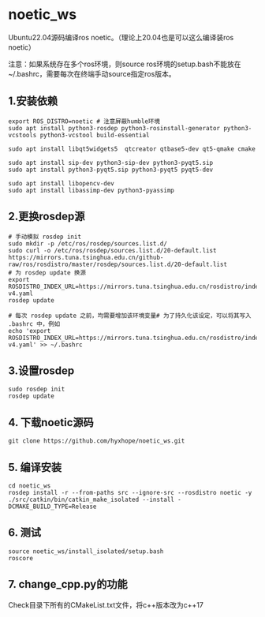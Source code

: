 # noetic_ws

Ubuntu22.04源码编译ros noetic。（理论上20.04也是可以这么编译装ros noetic）

注意：如果系统存在多个ros环境，则source ros环境的setup.bash不能放在~/.bashrc，需要每次在终端手动source指定ros版本。


## 1.安装依赖
```
export ROS_DISTRO=noetic # 注意屏蔽humble环境
sudo apt install python3-rosdep python3-rosinstall-generator python3-vcstools python3-vcstool build-essential

sudo apt install libqt5widgets5  qtcreator qtbase5-dev qt5-qmake cmake

sudo apt install sip-dev python3-sip-dev python3-pyqt5.sip
sudo apt install python3-pyqt5.sip python3-pyqt5 pyqt5-dev 

sudo apt install libopencv-dev
sudo apt install libassimp-dev python3-pyassimp

```

## 2.更换rosdep源
```
# 手动模拟 rosdep init
sudo mkdir -p /etc/ros/rosdep/sources.list.d/
sudo curl -o /etc/ros/rosdep/sources.list.d/20-default.list https://mirrors.tuna.tsinghua.edu.cn/github-raw/ros/rosdistro/master/rosdep/sources.list.d/20-default.list
# 为 rosdep update 换源
export ROSDISTRO_INDEX_URL=https://mirrors.tuna.tsinghua.edu.cn/rosdistro/index-v4.yaml
rosdep update

# 每次 rosdep update 之前，均需要增加该环境变量# 为了持久化该设定，可以将其写入 .bashrc 中，例如
echo 'export ROSDISTRO_INDEX_URL=https://mirrors.tuna.tsinghua.edu.cn/rosdistro/index-v4.yaml' >> ~/.bashrc
```

## 3.设置rosdep
```
sudo rosdep init
rosdep update
```

## 4. 下载noetic源码
```
git clone https://github.com/hyxhope/noetic_ws.git
```

## 5. 编译安装
```
cd noetic_ws
rosdep install -r --from-paths src --ignore-src --rosdistro noetic -y
./src/catkin/bin/catkin_make_isolated --install -DCMAKE_BUILD_TYPE=Release
```

## 6. 测试
```
source noetic_ws/install_isolated/setup.bash
roscore
```

## 7. change_cpp.py的功能
Check目录下所有的CMakeList.txt文件，将c++版本改为c++17
